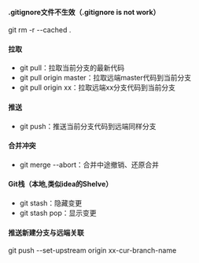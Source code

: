 #### .gitignore文件不生效（.gitignore is not work）
git rm -r --cached .

#### 拉取
- git pull：拉取当前分支的最新代码
- git pull origin master：拉取远端master代码到当前分支
- git pull origin xx：拉取远端xx分支代码到当前分支

#### 推送
- git push：推送当前分支代码到远端同样分支

#### 合并冲突
- git merge --abort：合并中途撤销、还原合并

#### Git栈（本地,类似idea的Shelve）
- git stash：隐藏变更
- git stash pop：显示变更

#### 推送新建分支与远端关联
git push --set-upstream origin xx-cur-branch-name


